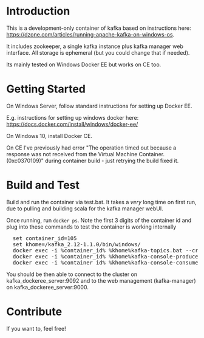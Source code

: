 # Introduction 
This is a development-only container of kafka based on instructions here: https://dzone.com/articles/running-apache-kafka-on-windows-os.

It includes zookeeper, a single kafka instance plus kafka manager web interface. All storage is ephemeral (but you could change that if needed).

Its mainly tested on Windows Docker EE but works on CE too.

# Getting Started
On Windows Server, follow standard instructions for setting up Docker EE.

E.g. instructions for setting up windows docker here: https://docs.docker.com/install/windows/docker-ee/

On Windows 10, install Docker CE.

On CE I've previously had error "The operation timed out because a response was not received from the Virtual Machine Container. (0xc0370109)" during container build - just retrying the build fixed it.

# Build and Test

Build and run the container via test.bat. It takes a *very* long time on first run, due to pulling and building scala for the kafka manager webUI.

Once running, run `docker ps`.
Note the first 3 digits of the container id and plug into these commands to test the container is working internally

<pre>
  set container_id=105
  set khome=/kafka_2.12-1.1.0/bin/windows/
  docker exec -i %container_id% %khome%kafka-topics.bat --create --zookeeper localhost:2181 --topic test --partitions 1 --replication-factor 1
  docker exec -i %container_id% %khome%kafka-console-producer.bat --broker-list kafka_dockeree_server:9092 --topic test 
  docker exec -i %container_id% %khome%kafka-console-consumer.bat --broker-list kafka_dockeree_server:9092 --topic test
</pre>

You should be then able to connect to the cluster on kafka_dockeree_server:9092 and to the web management (kafka-manager) on kafka_dockeree_server:9000.

# Contribute
If you want to, feel free!
